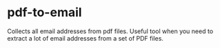 # pdf-to-email
Collects all email addresses from pdf files. Useful tool when you need to extract a lot of email addresses from a set of PDF files.
